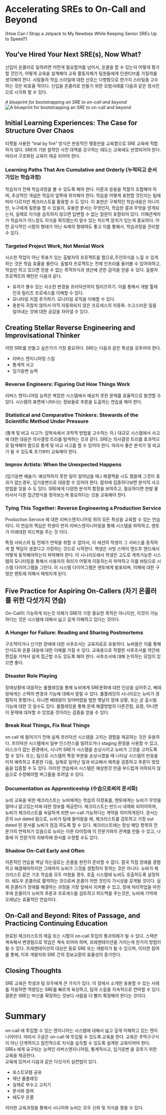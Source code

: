 # Accelerating SREs to On-Call and Beyond 
(How Can I Strap a Jetpack to My Newbies While Keeping Senior SREs Up to Speed?)


## You've Hired Your Next SRE(s), Now What?
신입이 온콜러로 일하려면 어떤게 필요할까를 넘어서,
온콜을 할 수 있는지 어떻게 평가할 것인가, 어떻게 교육을 설계해야 교육 활동자체가 팀원들에게 인센티브를 가질까를 생각해야 한다.
사람들의 학습 스타일에 대한 선호는 다향함으로 한가지 스타일을 고수하는 것은 비효율 적이다.
신입을 온콜러로 만들기 위한 모범사례를 다음과 같은 청사진으로 시각화 할 수 있다.

_A blueprint for bootstrapping an SRE to on-call and beyond_  
![A blueprint for bootstrapping an SRE to on-call and beyond](blueprint.jpg)


## Initial Learning Experiences: The Case for Structure Over Chaos
티켓을 사용한 "trial by fire" 방식은 반응적인 행동만을 교육함으로 SRE 교육에 적합하지 않다.
SRE의 기본 철학인 사전 대책을 강구하는 태도는 교육에도 반영되어야 한다. 따라서 구조화된 교육이 제공 되어야 한다.

### Learning Paths That Are Cumulative and Orderly (누적되고 순서가있는 학습과정)
학습자가 전체 학습과정을 볼 수 있도록 해야 한다. 이론과 응용을 적절히 조합해야 하며,
추상적인 개념은 학습의 앞쪽에 위치해야 한다. 학습을 어떻게 표현할 것인지는 팀에 따라 다르지만 체크리스트를 활용할 수 도 있다.
이 표현은 구체적인 학습내용은 아니지만, 누구에게 질문을 할 수 있을지, 유용한 문서는 무엇인지, 학습한 결과 무엇을 얻게되는지,
실제로 지식을 습득하지 않으면 답변할 수 없는 질문이 포함되어 있다.
이해관계자가 학습자가 어느정도 지식을 획득했는지 알수 있는 피드백 장치가 있는게 중요하다.
어떤 공식적인 시험의 형태가 아닌 숙제의 형태여도 좋고 이를 통해서, 학습과정을 관리할 수 있다.   

### Targeted Project Work, Not Menial Work
사소한 작업이 아닌 목표가 있는 출발자의 프로젝트를 함으로,주인의식을 느낄 수 있게 하는 것은 학습 효율을 올린다.
출발자 프로젝트는 전체 인프라를 둘러볼 수 있어야하고, 학습만 하고 있으면 얻을 수 없는 목적의식과 생산에 관한 감각을 얻을 수 있다.
출발자 프로젝트의 패턴은 다음과 같다. 
- 유저가 볼수 있는 사소한 변경을 프러덕션까지 릴리즈하기. 이를 통해서 개발 툴체인과 릴리즈 프로세스를 이해할 수 있다.
- 모니터링 지점 추가하기. 모니터링 로직을 이해할 수 있다.
- 충분히 귀찮치 않아서 아직 자동화되지 않은 프로세스의 자동화. 수고스러운 일을 덜어내는 것에 대한 공감을 자아낼 수 있다.


## Creating Stellar Reverse Engineering and Improvisational Thinker
어떤 SRE를 만들고 싶은가가 가장 중요하다. SRE는 다음과 같은 특성을 갖추어야 한다.
- 리버스 엔지니어링 스킬
- 통계적 사고
- 임기응변 능력

### Reverse Engineers: Figuring Out How Things Work
리버스 엔지니어링 능력은 복잡한 시스템에서 예상치 못한 문제를 효율적으로 발견할 수 있다.
시스템의 표면에 나타나는 정보들로 추론을 도출하는 연습을 해야 한다. 

### Statistical and Comparative Thinkers: Stewards of the Scientific Method Under Pressure
(통계 및 비교 사고가: 압박속에서 과학적 방법을 고수하는 자.)
대규모 시스템에서 사고에 대한 대응은 의사결정 트리를 탐색하는 것과 같다.
SRE는 의사결정 트리를 효과적으로 탐색해야 함으로 통계 및 비교 사고를 할 수 있어야 한다.
따라서 좋은 분석가 및 비교가 될 수 있도록 초기부터 교육해야 한다.

### Improv Artists: When the Unexpected Happens
(임기응변 예술가: 예상하하지 못한 일이 일어났을 때.)
해결책을 시도 했을때 그것이 효과가 없는경우, 임기응변으로 대응할 수 있어야 한다.
절차에 집중하다보면 분석적 사고방법을 잊을 수 도 있다.
SRE에게 다양한 분석적 함정을 보여주고, 필요하다면 한발 물러서서 다른 접근방식을 찾아보는게 중요하다는 것을 교육해야 한다.

### Tying This Together: Reverse Engineering a Production Service
Production Service 에 대한 리버스엔지니어링 위의 모든 특성을 교육할 수 있는 연습이다.
이 연습의 핵심은 학생이 먼저 리버스엔지니어링을 통해 시스템을 파악하고, 멘토가 이에대한 피드백을 주는 것 이다.

특정 서비스의 팀 전체가 연락을 취할 수 없어서, 이 세션의 학생이 그 서비스를 동작하게 할 책임이 생겼다고 가정하는 것으로 시작한다.
핵생은 서빙 스택이 엔드투 엔드에서 어떻게 동작해야하는지 파악해야 한다.
이 시나리오에서 학생은 고도로 계측가능한 시스템의 모니터링을 통해서 사용자의 쿼리가 어떻게 이동하는지 파악하고 이를 바탕으로 시스템 다이어그램을 그린다.
이 시스템 다이어그램은 멘토에게 발표되며, 이해에 대한 구멍은 멘토에 의해서 매워지게 된다.

## Five Practice for Aspiring On-Callers (차기 온콜러를 위한 다섯가지 연습)
On-Call이 가능하게 되는것 자체가 SRE의 가장 중요한 목적은 아니지만, 이것이 가능하다는 것은 시스템에 대해서 넓고 깊게 이해하고 있다는 것이다.

### A Hunger for Failure: Reading and Sharing Postmortems
구조적이거나 신기한 장애에 대한 사후조서는 교육자료로 유용하다. 뉴비들은 이를 통해 인식도와 온콜 대응에 대한 이해를 가질 수 있다.
교육용으로 적절한 사후조서를 약간에 편집을 거쳐서 쉽게 접근할 수도 있도록 해야 한다. 사후조서에 대해 논의하는 모임이 있으면 좋다.

### Disaster Role Playing
장애상황에 대응하는 롤플레잉을 통해 뉴비에게 SRE문화에 대한 인상을 심어주고, 베테랑에게는 스택의 변경과 기능에 대해서 알릴 수 있다.
롤플레잉의 시나리오는 뉴비가 경험하지 못했거나, 아니면 베테랑이 잊어버렸을 법한 옛날의 장애 상황, 또는 곧 출시될 기능에 대한 것 일수도 있다.
롤플레잉을 통해 문제 해결방법의 다른관점, 요령, 아니면 이 문제에 대처할 수 있었을 것이라는 검증을 얻을 수 있다.

### Break Real Things, Fix Real Things
on call 에 들어가기 전에 실제 프러덕션 시스템을 고치는 경험을 제공하는 것은 유용하다.
프러덕션 시스템에서 일부 인스턴스를 빌려오거나 staging 환경을 사용할 수 있고,
리스크가 없는 환경에서, 시니어 SRE가 시스템을 손상시키고 뉴비가 그것을 고치도록 할 수 있다.
또는, 팀으로 시스템의 특정 부분을 손상시켰을 때 나타날 시스템의 반응을 미치 예측하고 추론한 다음,
실제로 일어난 일과 비교해서 예측을 검증하고 추론이 맞았음을 입증할 수 도 있다.
이러한 연습에서 시스템은 예상한것 만큼 부드럽게 저하되지 않음으로 수정해야할 버그들을 추려낼 수 있다.

### Documentation as Apprenticeship (수습으로써의 문서화)
뉴비 교육을 위한 체크리스트는 뉴비에게는 학습의 이정표를, 멘토에게는 뉴비가 무엇을 얼마나 알고있는지에 대한 정보를 제공한다.
체크리스트는 반드시 내재화 되어야하며, 뉴비가 체크리스트를 숙달하게 되면 on-call 가능하다는 계약을 의미하게된다.
문서는 흔히 out dated 됨으로, 뉴비가 팀에 들어왔을 때, 체크리스트를 검토하고 가장 out dated 된 문서를 뉴비가 점검 하도록 할 수 있다.
체크리스트에는 항상 해당 항목의 전문가의 연락처가 있음으로 뉴비는 이른 타이밍에 이 전문가와의 관계를 만들 수 있고,
나중에 이 전문가의 리뷰하에 문서를 수정할 수도 있다.

### Shadow On-Call Early and Often
이론적인 연습을 백날 하는걸로는 온콜을 완전히 준비할 수 없다.
결국 직접 장애를 경험하고 해결해야하지만 그때까지 뉴비가 그것을 경험하지 못하는 것은 아니다.
뉴비가 체크리스트 같은 기초 학습을 모두 마쳤을 경우, 호출 시스템에 뉴비도 호출하도록 설정하라.
쉐도우 온콜러로 활약하는 것으로써 온콜이 어떤 것인지 가시성을 갖게될 것이다.
실제 온콜러가 장애를 해결하는 과정을 가장 앞에서 지켜볼 수 있고, 
장애 처리작업을 마친 후에 온콜러가 뉴비의 추론과 프로세스를 검토하고 피드백을 주는것은, 뉴비에 기억에 오래남는 효율적인 연습이다.

## On-Call and Beyond: Rites of Passage, and Practicing Continuing Education
완료된 체크리스트의 제출 또는 시험이 on-call 투입의 통과의례가 될 수 있다.
스택은 계속해서 변경됨으로 학습은 계속 되어야 하며, 프레젠테이션을 가지는게 한가지 방법이 될 수 있다.
프레젠테이션의 대상은 동료 SRE 또는 개발자가 될 수 있으며, 이러한 참여를 통해, 
이후 개발자와 SRE 간의 정보교환의 효율성이 증가한다.

## Closing Thoughts
SRE 교육은 학생과 팀 모두에게 큰 가치가 있다.
이 장에서 소개한 응용할 수 있는 사례를 적용하면 역량있는 SRE를 빠르게 육성하고, 팀의 스킬을 지속적으로 연마할 수 있다.
결론은 SRE는 머신을 확장하는 것보다 사람을 더 빨리 확장해야 한다는 것이다.

# Summary
on-call 에 투입할 수 있는 엔지니어는 시스템에 대해서 넓고 깊게 이해하고 있는 엔지니어이다.
따라서 구글은 on-call 에 투입될 수 있도록 교육을 한다.
교육은 주먹구구식이 아닌 단계적이고 점진적으로 지식을 습득할 수 있도록 설계된 교육이어야 한다.
SREs 에게 요구되는 능력인 리버스엔지니어링, 통계적사고, 임기응변 을 갖추기 위한 교육을 제공한다.   
교육에 있어서 다음과 같은 다섯가지 실천법이 있다.
- 포스트모템 공유
- 재난 롤플레잉
- 실제로 부수고 고치기
- 문서화 참여
- 쉐도우 온콜

이러한 교육과정을 통해서 시니어와 뉴비는 모두 신뢰 및 지식을 쌓을 수 있다.
